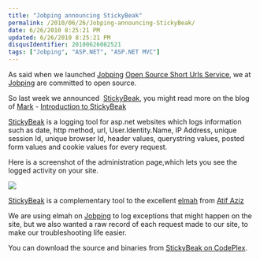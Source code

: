 ```yaml
---
title: "Jobping announcing StickyBeak"
permalink: /2010/06/26/Jobping-announcing-StickyBeak/
date: 6/26/2010 8:25:21 PM
updated: 6/26/2010 8:25:21 PM
disqusIdentifier: 20100626082521
tags: ["Jobping", "ASP.NET", "ASP.NET MVC"]
---
```

As said when we launched [Jobping](http://www.jobping.com) [Open Source Short Urls Service](http://blog.jobping.com/2010/05/jobping-open-source-short-urls-service.html), we at [Jobping](http://www.jobping.com) are committed to open source.

So last week we announced  [StickyBeak](http://stickybeak.codeplex.com/), you might read more on the blog of [Mark](http://markkemper1.blogspot.com/) - [Introduction to StickyBeak](http://markkemper1.blogspot.com/2010/06/introduction-to-stickybeak.html)
<!-- more -->

[StickyBeak](http://stickybeak.codeplex.com/) is a logging tool for asp.net websites which logs information such as date, http method, url, User.Identity.Name, IP Address, unique session Id, unique browser Id, header values, querystring values, posted form values and cookie values for every request.

Here is a screenshot of the administration page,which lets you see the logged activity on your site.

![](http://farm5.static.flickr.com/4096/4734666739_ecdf9215bc_o.png)

[StickyBeak](http://stickybeak.codeplex.com/) is a complementary tool to the excellent [elmah](http://code.google.com/p/elmah/) from [Atif Aziz](http://www.raboof.com/)

We are using elmah on [Jobping](http://www.jobping.com) to log exceptions that might happen on the site, but we also wanted a raw record of each request made to our site, to make our troubleshooting life easier.

You can download the source and binaries from [StickyBeak on CodePlex](http://stickybeak.codeplex.com/).
